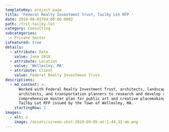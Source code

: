 ```yaml
---
templateKey: project-page
title: 'Federal Realty Investment Trust, Tailby Lot RFP '
date: 2018-06-01T04:00:00.000Z
path: /frit-tailby-lot
category: Consulting
subcategories:
  - Private Sector
isFeatured: true
details:
  - attribute: Date
    value: June 2018
  - attribute: Location
    value: 'Wellesley, MA'
  - attribute: Client
    value: Federal Realty Investment Trust
descriptions:
  - md_content: >-
      Worked with Federal Realty Investment Trust, architects, landscape
      architects, and transportation planners to research and develop a
      comprehensive master plan for public art and creative placemaking for the
      Tailby Lot RFP issued by the Town of Wellesley, MA.
    startingRow: 2
images:
  - alt: a
    image: /assets/screen-shot-2019-09-05-at-1.44.31-am.png
---
```


